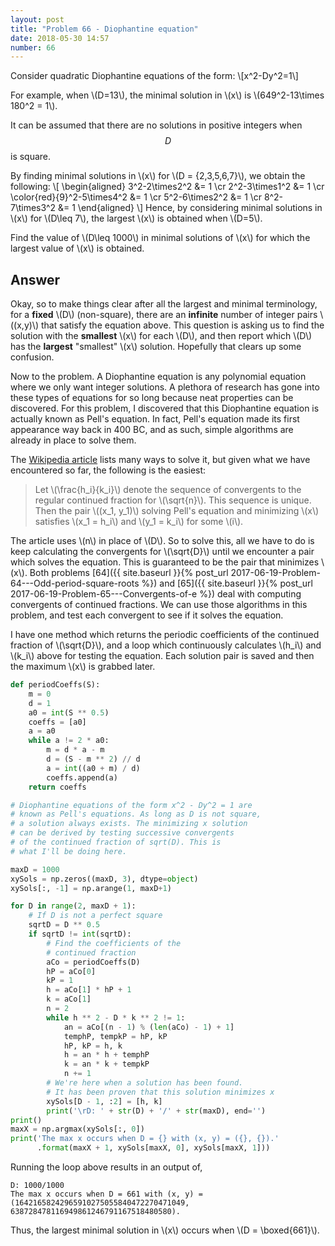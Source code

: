 ```yaml
---
layout: post
title: "Problem 66 - Diophantine equation"
date: 2018-05-30 14:57
number: 66
---
```


Consider quadratic Diophantine equations of the form: \\[x^2-Dy^2=1\\]

For example, when \\(D=13\\), the minimal solution in \\(x\\) is \\(649^2-13\times 180^2 = 1\\).

It can be assumed that there are no solutions in positive integers when $$D$$ is square.

By finding minimal solutions in \\(x\\) for \\(D = \{2,3,5,6,7\}\\), we obtain the following: 
\\[
\begin{aligned}
3^2-2\times2^2 &= 1
\cr
2^2-3\times1^2 &= 1
\cr
\color{red}{9}^2-5\times4^2 &= 1
\cr
5^2-6\times2^2 &= 1
\cr
8^2-7\times3^2 &= 1
\end{aligned}
\\]
Hence, by considering minimal solutions in \\(x\\) for \\(D\leq 7\\), the largest \\(x\\) is obtained when \\(D=5\\).

Find the value of \\(D\leq 1000\\) in minimal solutions of \\(x\\) for which the largest value of \\(x\\) is obtained.

## Answer

Okay, so to make things clear after all the largest and minimal terminology, for a **fixed** \\(D\\) (non-square), there are an **infinite** number of integer pairs \\((x,y)\\) that satisfy the equation above. This question is asking us to find the solution with the **smallest** \\(x\\) for each \\(D\\), and then report which \\(D\\) has the **largest** "smallest" \\(x\\) solution. Hopefully that clears up some confusion.

Now to the problem. A Diophantine equation is any polynomial equation where we only want integer solutions. A plethora of research has gone into these types of equations for so long because neat properties can be discovered. For this problem, I discovered that this Diophantine equation is actually known as Pell's equation. In fact, Pell's equation made its first appearance way back in 400 BC, and as such, simple algorithms are already in place to solve them.

The [Wikipedia article](https://en.wikipedia.org/wiki/Pell%27s_equation) lists many ways to solve it, but given what we have encountered so far, the following is the easiest:

> Let \\(\frac{h_i}{k_i}\\) denote the sequence of convergents to the regular continued fraction for \\(\sqrt{n}\\). This sequence is unique. Then the pair \\((x_1, y_1)\\) solving Pell's equation and minimizing \\(x\\) satisfies \\(x_1 = h_i\\) and \\(y_1 = k_i\\) for some \\(i\\).

The article uses \\(n\\) in place of \\(D\\). So to solve this, all we have to do is keep calculating the convergents for \\(\sqrt{D}\\) until we encounter a pair which solves the equation. This is guaranteed to be the pair that minimizes \\(x\\). Both problems [64]({{ site.baseurl }}{% post_url 2017-06-19-Problem-64---Odd-period-square-roots %}) and [65]({{ site.baseurl }}{% post_url 2017-06-19-Problem-65---Convergents-of-e %}) deal with computing convergents of continued fractions. We can use those algorithms in this problem, and test each convergent to see if it solves the equation.

I have one method which returns the periodic coefficients of the continued fraction of \\(\sqrt{D}\\), and a loop which continuously calculates \\(h_i\\) and \\(k_i\\) above for testing the equation. Each solution pair is saved and then the maximum \\(x\\) is grabbed later.

```python
def periodCoeffs(S):
    m = 0
    d = 1
    a0 = int(S ** 0.5)
    coeffs = [a0]
    a = a0
    while a != 2 * a0:
        m = d * a - m
        d = (S - m ** 2) // d
        a = int((a0 + m) / d)
        coeffs.append(a)
    return coeffs

# Diophantine equations of the form x^2 - Dy^2 = 1 are
# known as Pell's equations. As long as D is not square,
# a solution always exists. The minimizing x solution
# can be derived by testing successive convergents
# of the continued fraction of sqrt(D). This is
# what I'll be doing here.

maxD = 1000
xySols = np.zeros((maxD, 3), dtype=object)
xySols[:, -1] = np.arange(1, maxD+1)

for D in range(2, maxD + 1):
    # If D is not a perfect square
    sqrtD = D ** 0.5
    if sqrtD != int(sqrtD):
        # Find the coefficients of the
        # continued fraction
        aCo = periodCoeffs(D)
        hP = aCo[0]
        kP = 1
        h = aCo[1] * hP + 1
        k = aCo[1]
        n = 2
        while h ** 2 - D * k ** 2 != 1:
            an = aCo[(n - 1) % (len(aCo) - 1) + 1]
            temphP, tempkP = hP, kP
            hP, kP = h, k
            h = an * h + temphP
            k = an * k + tempkP
            n += 1
        # We're here when a solution has been found.
        # It has been proven that this solution minimizes x
        xySols[D - 1, :2] = [h, k]
        print('\rD: ' + str(D) + '/' + str(maxD), end='')
print()
maxX = np.argmax(xySols[:, 0])
print('The max x occurs when D = {} with (x, y) = ({}, {}).'
      .format(maxX + 1, xySols[maxX, 0], xySols[maxX, 1]))
```

Running the loop above results in an output of,

```
D: 1000/1000
The max x occurs when D = 661 with (x, y) = (16421658242965910275055840472270471049, 638728478116949861246791167518480580).
```

Thus, the largest minimal solution in \\(x\\) occurs when \\(D = \boxed{661}\\).